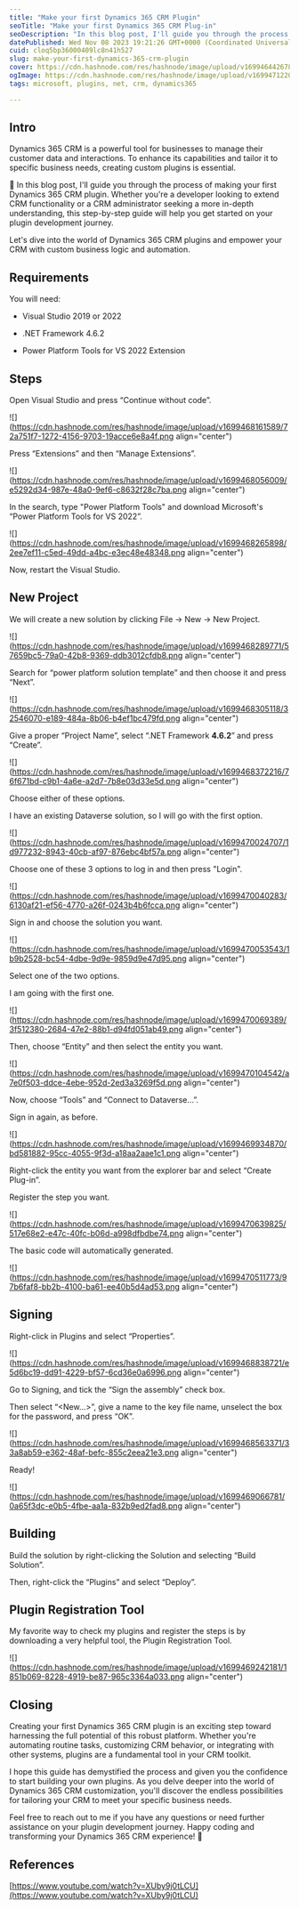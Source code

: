 ```yaml
---
title: "Make your first Dynamics 365 CRM Plugin"
seoTitle: "Make your first Dynamics 365 CRM Plug-in"
seoDescription: "In this blog post, I'll guide you through the process of making your first Dynamics 365 CRM plug-in."
datePublished: Wed Nov 08 2023 19:21:26 GMT+0000 (Coordinated Universal Time)
cuid: cloq5bp36000409lc8n41h527
slug: make-your-first-dynamics-365-crm-plugin
cover: https://cdn.hashnode.com/res/hashnode/image/upload/v1699464426781/80812b92-8469-44ee-9846-33d52079100f.png
ogImage: https://cdn.hashnode.com/res/hashnode/image/upload/v1699471220396/7ff72bb4-97e3-484a-8103-6c674f107ff9.png
tags: microsoft, plugins, net, crm, dynamics365

---
```


## Intro

Dynamics 365 CRM is a powerful tool for businesses to manage their customer data and interactions. To enhance its capabilities and tailor it to specific business needs, creating custom plugins is essential.

🧩 In this blog post, I'll guide you through the process of making your first Dynamics 365 CRM plugin. Whether you're a developer looking to extend CRM functionality or a CRM administrator seeking a more in-depth understanding, this step-by-step guide will help you get started on your plugin development journey.

Let's dive into the world of Dynamics 365 CRM plugins and empower your CRM with custom business logic and automation.

## Requirements

You will need:

* Visual Studio 2019 or 2022
    
* .NET Framework 4.6.2
    
* Power Platform Tools for VS 2022 Extension
    

## Steps

Open Visual Studio and press “Continue without code”.

![](https://cdn.hashnode.com/res/hashnode/image/upload/v1699468161589/72a751f7-1272-4156-9703-19acce6e8a4f.png align="center")

Press “Extensions” and then “Manage Extensions”.

![](https://cdn.hashnode.com/res/hashnode/image/upload/v1699468056009/e5292d34-987e-48a0-9ef6-c8632f28c7ba.png align="center")

In the search, type "Power Platform Tools" and download Microsoft's “Power Platform Tools for VS 2022”.

![](https://cdn.hashnode.com/res/hashnode/image/upload/v1699468265898/2ee7ef11-c5ed-49dd-a4bc-e3ec48e48348.png align="center")

Now, restart the Visual Studio.

## New Project

We will create a new solution by clicking File → New → New Project.

![](https://cdn.hashnode.com/res/hashnode/image/upload/v1699468289771/57659bc5-79a0-42b8-9369-ddb3012cfdb8.png align="center")

Search for “power platform solution template” and then choose it and press “Next”.

![](https://cdn.hashnode.com/res/hashnode/image/upload/v1699468305118/32546070-e189-484a-8b06-b4ef1bc479fd.png align="center")

Give a proper “Project Name”, select “.NET Framework **4.6.2**” and press “Create”.

![](https://cdn.hashnode.com/res/hashnode/image/upload/v1699468372216/76f671bd-c9b1-4a6e-a2d7-7b8e03d33e5d.png align="center")

Choose either of these options.

I have an existing Dataverse solution, so I will go with the first option.

![](https://cdn.hashnode.com/res/hashnode/image/upload/v1699470024707/1d977232-8943-40cb-af97-876ebc4bf57a.png align="center")

Choose one of these 3 options to log in and then press "Login".

![](https://cdn.hashnode.com/res/hashnode/image/upload/v1699470040283/6130af21-ef56-4770-a26f-0243b4b6fcca.png align="center")

Sign in and choose the solution you want.

![](https://cdn.hashnode.com/res/hashnode/image/upload/v1699470053543/1b9b2528-bc54-4dbe-9d9e-9859d9e47d95.png align="center")

Select one of the two options.

I am going with the first one.

![](https://cdn.hashnode.com/res/hashnode/image/upload/v1699470069389/3f512380-2684-47e2-88b1-d94fd051ab49.png align="center")

Then, choose “Entity” and then select the entity you want.

![](https://cdn.hashnode.com/res/hashnode/image/upload/v1699470104542/a7e0f503-ddce-4ebe-952d-2ed3a3269f5d.png align="center")

Now, choose “Tools” and “Connect to Dataverse…”.

Sign in again, as before.

![](https://cdn.hashnode.com/res/hashnode/image/upload/v1699469934870/bd581882-95cc-4055-9f3d-a18aa2aae1c1.png align="center")

Right-click the entity you want from the explorer bar and select “Create Plug-in”.

Register the step you want.

![](https://cdn.hashnode.com/res/hashnode/image/upload/v1699470639825/517e68e2-e47c-40fc-b06d-a998dfbdbe74.png align="center")

The basic code will automatically generated.

![](https://cdn.hashnode.com/res/hashnode/image/upload/v1699470511773/97b6faf8-bb2b-4100-ba61-ee40b5d4ad53.png align="center")

## Signing

Right-click in Plugins and select “Properties”.

![](https://cdn.hashnode.com/res/hashnode/image/upload/v1699468838721/e5d6bc19-dd91-4229-bf57-6cd36e0a6996.png align="center")

Go to Signing, and tick the “Sign the assembly” check box.

Then select “&lt;New…&gt;”, give a name to the key file name, unselect the box for the password, and press “OK”.

![](https://cdn.hashnode.com/res/hashnode/image/upload/v1699468563371/33a8ab59-e362-48af-befc-855c2eea21e3.png align="center")

Ready!

![](https://cdn.hashnode.com/res/hashnode/image/upload/v1699469066781/0a65f3dc-e0b5-4fbe-aa1a-832b9ed2fad8.png align="center")

## Building

Build the solution by right-clicking the Solution and selecting “Build Solution”.

Then, right-click the “Plugins” and select “Deploy”.

## Plugin Registration Tool

My favorite way to check my plugins and register the steps is by downloading a very helpful tool, the Plugin Registration Tool.

![](https://cdn.hashnode.com/res/hashnode/image/upload/v1699469242181/1851b069-8228-4919-be87-965c3364a033.png align="center")

## Closing

Creating your first Dynamics 365 CRM plugin is an exciting step toward harnessing the full potential of this robust platform. Whether you're automating routine tasks, customizing CRM behavior, or integrating with other systems, plugins are a fundamental tool in your CRM toolkit.

I hope this guide has demystified the process and given you the confidence to start building your own plugins. As you delve deeper into the world of Dynamics 365 CRM customization, you'll discover the endless possibilities for tailoring your CRM to meet your specific business needs.

Feel free to reach out to me if you have any questions or need further assistance on your plugin development journey. Happy coding and transforming your Dynamics 365 CRM experience! 👋

## References

[https://www.youtube.com/watch?v=XUby9j0tLCU](https://www.youtube.com/watch?v=XUby9j0tLCU)